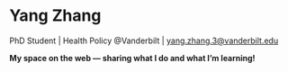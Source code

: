 # Yang Zhang  
PhD Student | Health Policy @Vanderbilt  | yang.zhang.3@vanderbilt.edu

**My space on the web — sharing what I do and what I’m learning!**
